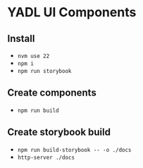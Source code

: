 # YADL UI Components

## Install

- `nvm use 22`
- `npm i`
- `npm run storybook`

## Create components

- `npm run build`

## Create storybook build

- `npm run build-storybook -- -o ./docs`
- `http-server ./docs`
